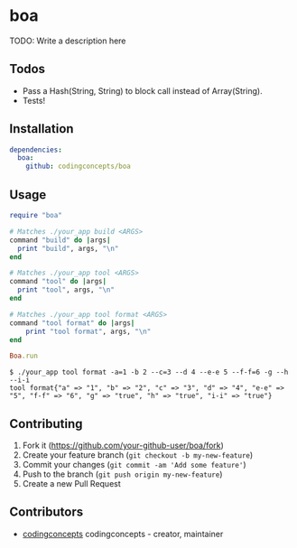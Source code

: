 # boa

TODO: Write a description here

## Todos

* Pass a Hash(String, String) to block call instead of Array(String).
* Tests!

## Installation

``` yaml
dependencies:
  boa:
    github: codingconcepts/boa
```

## Usage

``` ruby
require "boa"

# Matches ./your_app build <ARGS>
command "build" do |args|
  print "build", args, "\n"
end

# Matches ./your_app tool <ARGS>
command "tool" do |args|
  print "tool", args, "\n"
end

# Matches ./your_app tool format <ARGS>
command "tool format" do |args|
	print "tool format", args, "\n"
end

Boa.run
```

```
$ ./your_app tool format -a=1 -b 2 --c=3 --d 4 --e-e 5 --f-f=6 -g --h --i-i
tool format{"a" => "1", "b" => "2", "c" => "3", "d" => "4", "e-e" => "5", "f-f" => "6", "g" => "true", "h" => "true", "i-i" => "true"}
```

## Contributing

1. Fork it (<https://github.com/your-github-user/boa/fork>)
2. Create your feature branch (`git checkout -b my-new-feature`)
3. Commit your changes (`git commit -am 'Add some feature'`)
4. Push to the branch (`git push origin my-new-feature`)
5. Create a new Pull Request

## Contributors

- [codingconcepts](https://github.com/codingconcepts) codingconcepts - creator, maintainer
